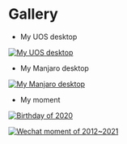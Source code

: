Gallery 
=====================

* My UOS desktop

<a href="https://www.evel.cn/post/upload/UOS.png" data-lightbox="Gallery" data-title="My UOS desktop"><img src="https://www.evel.cn/post/upload/UOS.png" alt="My UOS desktop" /></a>

* My Manjaro desktop

<a href="https://www.evel.cn/post/upload/DT_manjaro_20180928_Evel.jpg" data-lightbox="Gallery" data-title="My Manjaro desktop"><img src="https://www.evel.cn/post/upload/DT_manjaro_20180928_Evel.jpg" alt="My Manjaro desktop" /></a>

* My moment

<a href="https://www.evel.cn/post/upload/birthday.jpg" data-lightbox="Gallery" data-title="Birthday of 2020"><img src="https://www.evel.cn/post/upload/birthday.jpg" alt="Birthday of 2020" /></a>

<a href="https://www.evel.cn/post/upload/wechat_moment.jpg" data-lightbox="Gallery" data-title="Wechat moment of 2012~2021"><img src="https://www.evel.cn/post/upload/wechat_moment.jpg" alt="Wechat moment of 2012~2021" /></a>


